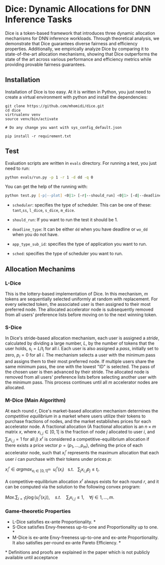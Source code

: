 # Dice: Dynamic Allocations for DNN Inference Tasks 
Dice is a token-based framework that introduces three dynamic allocation mechanisms for DNN inference workloads. 
Through theoretical analysis, we demonstrate that Dice guarantees diverse fairness and efficiency properties.
Additionally, we empirically analyze Dice by comparing it to state-of-the-art allocation mechanisms, showing that Dice outperforms the state of the art across various performance and efficiency metrics while providing provable fairness guarantees.

## Installation
Installation of Dice is too easy. At it is written in Python, you just need to create a virtual environment with python and install the dependencies:

```
git clone https://github.com/mhomidi/dice.git
cd dice
virtrualenv venv
source venv/bin/activate

# Do any change you want with sys_config_default.json

pip install -r requirement.txt
```

## Test
Evaluation scripts are written in `evals` directory. For running a test, you just need to run:
```zsh
python evals/run.py -p 1 -r 1 -d dd -q 0
```

You can get the help of the running with:
```zsh
python test.py [-p|--plot] <0|1> [-r|--should_run] <0|1> [-d|--deadline_type] <dd|wo_dd> [-q|--app_type_sub_id] <0..4> [-s|--sched] <scheduler>
```

* `scheduler`: specifies the type of scheduler. This can be one of these: `tant`,`ss`, `l_dice`, `s_dice`, `m_dice`.

* `should_run`: If you want to run the test it should be 1.

* `deadline_type`: It can be either `dd` when you have deadline or `wo_dd` when you do not have.

* `app_type_sub_id`: specifies the type of application you want to run.

* `sched`: specifies the type of scheduler you want to run. 

## Allocation Mechanims

### L-Dice
This is the lottery-based implementation of Dice.
In this mechanism, $m$ tokens are sequentially selected uniformly at random with replacement.
For every selected token, the associated user is then assigned to their most preferred node.
The allocated accelerator node is subsequently removed from all users' preference lists before moving on to the next winning token.

### S-Dice
In Dice's stride-based allocation mechanism, each user is assigned a *stride*, calculated by dividing a large number, $L$, by the number of tokens that the user holds, $s_i = L / t_i$ for all $i$.
Each user is also assigned a *pass*, initially set to zero, $p_i = 0$ for all $i$.
The mechanism selects a user with the minimum pass and assigns them to their most preferred node.
If multiple users share the same minimum pass, the one with the lowest "ID" is selected.
The pass of the chosen user is then advanced by their stride.
The allocated node is removed from all users' preference lists before selecting another user with the minimum pass.
This process continues until all $m$ accelerator nodes are allocated.

### M-Dice (Main Algorithm)
At each round $r$, Dice's market-based allocation mechanism determines the *competitive equilibrium* in a market where users utilize their tokens to purchase fractions of nodes, and the market establishes prices for each accelerator node.
A fractional allocation (A fractional allocation is an $n \times m$ matrix $x$, where $x_{i,j} \in [0, 1]$ is the fraction of node $j$ allocated to user $i$, and $\sum_i x_{i,j} = 1$ for all $j$)
$x^r$ is considered a competitive-equilibrium allocation if there exists a price vector $p = (p_1, \dots, p_m)$, defining the price of each accelerator node, such that $x^r_i$ represents the maximum allocation that each user $i$ can purchase with their tokens under prices $p$:

$x^r_i \in argmax_{x_i \in [0, 1]^m} ~~ u^r_i(x_i) ~~ \text{ s.t. } ~~ \sum_j x_{i,j}p_j \le t_i.$

A competitive-equilibrium allocation $x^r$ always exists for each round $r$, and it can be computed via the solution to the following convex program:

$Max. \sum_{i=1} t_i \log(u^r_i(x_i)),\quad s.t.\quad \sum_i x_{i,j} \le 1 , \quad \forall j \in 1, \dots, m.$

### Game-theoretic Properties
* L-Dice satisfies ex-ante Proportionality. *
* S-Dice satisfies Envy-freeness up-to-one and Proportionality up to one. *
* M-Dice is ex-ante Envy-freeness up-to-one and ex-ante Proportionality. It also satisfies per-round ex-ante Pareto Efficiency. *

\* Definitions and proofs are explained in the paper which is not publicly available until acceptance
